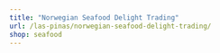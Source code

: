 ```yaml
---
title: "Norwegian Seafood Delight Trading"
url: /las-pinas/norwegian-seafood-delight-trading/
shop: seafood
---
```

